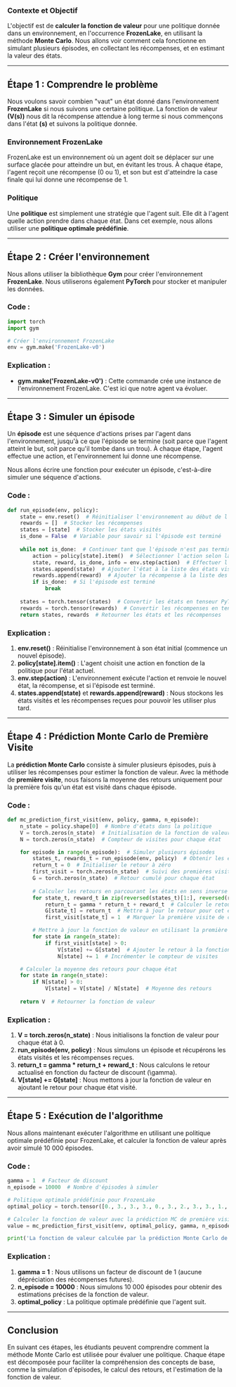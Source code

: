 ### Contexte et Objectif

L'objectif est de **calculer la fonction de valeur** pour une politique donnée dans un environnement, en l'occurrence **FrozenLake**, en utilisant la méthode **Monte Carlo**. Nous allons voir comment cela fonctionne en simulant plusieurs épisodes, en collectant les récompenses, et en estimant la valeur des états.

---

## Étape 1 : Comprendre le problème

Nous voulons savoir combien "vaut" un état donné dans l'environnement **FrozenLake** si nous suivons une certaine politique. La fonction de valeur **\(V(s)\)** nous dit la récompense attendue à long terme si nous commençons dans l'état **\(s\)** et suivons la politique donnée.

### Environnement FrozenLake

FrozenLake est un environnement où un agent doit se déplacer sur une surface glacée pour atteindre un but, en évitant les trous. À chaque étape, l'agent reçoit une récompense (0 ou 1), et son but est d'atteindre la case finale qui lui donne une récompense de 1.

### Politique

Une **politique** est simplement une stratégie que l'agent suit. Elle dit à l'agent quelle action prendre dans chaque état. Dans cet exemple, nous allons utiliser une **politique optimale prédéfinie**.

---

## Étape 2 : Créer l'environnement

Nous allons utiliser la bibliothèque **Gym** pour créer l'environnement **FrozenLake**. Nous utiliserons également **PyTorch** pour stocker et manipuler les données.

### Code :

```python
import torch
import gym

# Créer l'environnement FrozenLake
env = gym.make('FrozenLake-v0')
```

### Explication :

- **gym.make('FrozenLake-v0')** : Cette commande crée une instance de l'environnement FrozenLake. C'est ici que notre agent va évoluer.
  
---

## Étape 3 : Simuler un épisode

Un **épisode** est une séquence d'actions prises par l'agent dans l'environnement, jusqu'à ce que l'épisode se termine (soit parce que l'agent atteint le but, soit parce qu'il tombe dans un trou). À chaque étape, l'agent effectue une action, et l'environnement lui donne une récompense.

Nous allons écrire une fonction pour exécuter un épisode, c'est-à-dire simuler une séquence d'actions.

### Code :

```python
def run_episode(env, policy):
    state = env.reset()  # Réinitialiser l'environnement au début de l'épisode
    rewards = []  # Stocker les récompenses
    states = [state]  # Stocker les états visités
    is_done = False  # Variable pour savoir si l'épisode est terminé
    
    while not is_done:  # Continuer tant que l'épisode n'est pas terminé
        action = policy[state].item()  # Sélectionner l'action selon la politique
        state, reward, is_done, info = env.step(action)  # Effectuer l'action et obtenir le nouvel état et la récompense
        states.append(state)  # Ajouter l'état à la liste des états visités
        rewards.append(reward)  # Ajouter la récompense à la liste des récompenses
        if is_done:  # Si l'épisode est terminé
            break
    
    states = torch.tensor(states)  # Convertir les états en tenseur PyTorch
    rewards = torch.tensor(rewards)  # Convertir les récompenses en tenseur PyTorch
    return states, rewards  # Retourner les états et les récompenses
```

### Explication :

1. **env.reset()** : Réinitialise l'environnement à son état initial (commence un nouvel épisode).
2. **policy[state].item()** : L'agent choisit une action en fonction de la politique pour l'état actuel.
3. **env.step(action)** : L'environnement exécute l'action et renvoie le nouvel état, la récompense, et si l'épisode est terminé.
4. **states.append(state)** et **rewards.append(reward)** : Nous stockons les états visités et les récompenses reçues pour pouvoir les utiliser plus tard.

---

## Étape 4 : Prédiction Monte Carlo de Première Visite

La **prédiction Monte Carlo** consiste à simuler plusieurs épisodes, puis à utiliser les récompenses pour estimer la fonction de valeur. Avec la méthode de **première visite**, nous faisons la moyenne des retours uniquement pour la première fois qu'un état est visité dans chaque épisode.

### Code :

```python
def mc_prediction_first_visit(env, policy, gamma, n_episode):
    n_state = policy.shape[0]  # Nombre d'états dans la politique
    V = torch.zeros(n_state)  # Initialisation de la fonction de valeur
    N = torch.zeros(n_state)  # Compteur de visites pour chaque état

    for episode in range(n_episode):  # Simuler plusieurs épisodes
        states_t, rewards_t = run_episode(env, policy)  # Obtenir les états et récompenses d'un épisode
        return_t = 0  # Initialiser le retour à zéro
        first_visit = torch.zeros(n_state)  # Suivi des premières visites
        G = torch.zeros(n_state)  # Retour cumulé pour chaque état
        
        # Calculer les retours en parcourant les états en sens inverse
        for state_t, reward_t in zip(reversed(states_t)[1:], reversed(rewards_t)):
            return_t = gamma * return_t + reward_t  # Calculer le retour actualisé
            G[state_t] = return_t  # Mettre à jour le retour pour cet état
            first_visit[state_t] = 1  # Marquer la première visite de cet état

        # Mettre à jour la fonction de valeur en utilisant la première visite
        for state in range(n_state):
            if first_visit[state] > 0:
                V[state] += G[state]  # Ajouter le retour à la fonction de valeur
                N[state] += 1  # Incrémenter le compteur de visites

    # Calculer la moyenne des retours pour chaque état
    for state in range(n_state):
        if N[state] > 0:
            V[state] = V[state] / N[state]  # Moyenne des retours
    
    return V  # Retourner la fonction de valeur
```

### Explication :

1. **V = torch.zeros(n_state)** : Nous initialisons la fonction de valeur pour chaque état à 0.
2. **run_episode(env, policy)** : Nous simulons un épisode et récupérons les états visités et les récompenses reçues.
3. **return_t = gamma * return_t + reward_t** : Nous calculons le retour actualisé en fonction du facteur de discount \(\gamma\).
4. **V[state] += G[state]** : Nous mettons à jour la fonction de valeur en ajoutant le retour pour chaque état visité.

---

## Étape 5 : Exécution de l'algorithme

Nous allons maintenant exécuter l'algorithme en utilisant une politique optimale prédéfinie pour FrozenLake, et calculer la fonction de valeur après avoir simulé 10 000 épisodes.

### Code :

```python
gamma = 1  # Facteur de discount
n_episode = 10000  # Nombre d'épisodes à simuler

# Politique optimale prédéfinie pour FrozenLake
optimal_policy = torch.tensor([0., 3., 3., 3., 0., 3., 2., 3., 3., 1., 0., 3., 3., 2., 1., 3.])

# Calculer la fonction de valeur avec la prédiction MC de première visite
value = mc_prediction_first_visit(env, optimal_policy, gamma, n_episode)

print('La fonction de valeur calculée par la prédiction Monte Carlo de première visite :\n', value)
```

### Explication :

1. **gamma = 1** : Nous utilisons un facteur de discount de 1 (aucune dépréciation des récompenses futures).
2. **n_episode = 10000** : Nous simulons 10 000 épisodes pour obtenir des estimations précises de la fonction de valeur.
3. **optimal_policy** : La politique optimale prédéfinie que l'agent suit.

---

## Conclusion

En suivant ces étapes, les étudiants peuvent comprendre comment la méthode Monte Carlo est utilisée pour évaluer une politique. Chaque étape est décomposée pour faciliter la compréhension des concepts de base, comme la simulation d'épisodes, le calcul des retours, et l'estimation de la fonction de valeur.

